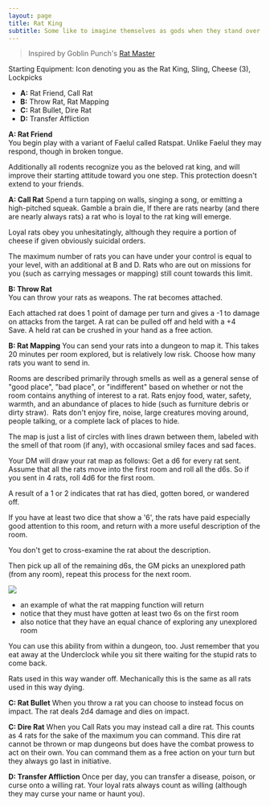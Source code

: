 ```yaml
---
layout: page
title: Rat King
subtitle: Some like to imagine themselves as gods when they stand over an anthill. Watching them march in lines and circles to avoid their every step. They are fools. Godhood is not found in ants avoiding your wake. It's found in the rats. In their devotion. In their worship. In their sacrifice.
---
```

>Inspired by Goblin Punch's [Rat Master](https://goblinpunch.blogspot.com/2015/12/rat-master.html)

Starting Equipment: Icon denoting you as the Rat King, Sling, Cheese (3), Lockpicks
- **A:** Rat Friend, Call Rat  
- **B:** Throw Rat, Rat Mapping
- **C:** Rat Bullet, Dire Rat
- **D:** Transfer Affliction

**A: Rat Friend**  
You begin play with a variant of Faelul called Ratspat. Unlike Faelul they may respond, though in broken tongue.

Additionally all rodents recognize you as the beloved rat king, and will improve their starting attitude toward you one step. This protection doesn't extend to your friends.

**A: Call Rat**
Spend a turn tapping on walls, singing a song, or emitting a high-pitched squeak. Gamble a brain die, If there are rats nearby (and there are nearly always rats) a rat who is loyal to the rat king will emerge.

Loyal rats obey you unhesitatingly, although they require a portion of cheese if given obviously suicidal orders.

The maximum number of rats you can have under your control is equal to your level, with an additional at B and D. Rats who are out on missions for you (such as carrying messages or mapping) still count towards this limit.

**B: Throw Rat**  
You can throw your rats as weapons. The rat becomes attached.

Each attached rat does 1 point of damage per turn and gives a -1 to damage on attacks from the target. A rat can be pulled off and held with a +4 Save. A held rat can be crushed in your hand as a free action.

**B: Rat Mapping**
You can send your rats into a dungeon to map it. This takes 20 minutes per room explored, but is relatively low risk. Choose how many rats you want to send in.

Rooms are described primarily through smells as well as a general sense of "good place", "bad place", or "indifferent" based on whether or not the room contains anything of interest to a rat.
	Rats enjoy food, water, safety, warmth, and an abundance of places to hide (such as furniture debris or dirty straw).  Rats don't enjoy fire, noise, large creatures moving around, people talking, or a complete lack of places to hide.

The map is just a list of circles with lines drawn between them, labeled with the smell of that room (if any), with occasional smiley faces and sad faces. 

Your DM will draw your rat map as follows: Get a d6 for every rat sent. Assume that all the rats move into the first room and roll all the d6s. So if you sent in 4 rats, roll 4d6 for the first room.

A result of a 1 or 2 indicates that rat has died, gotten bored, or wandered off.

If you have at least two dice that show a '6', the rats have paid especially good attention to this room, and return with a more useful description of the room.

You don't get to cross-examine the rat about the description.

Then pick up all of the remaining d6s, the GM picks an unexplored path (from any room), repeat this process for the next room.

[![](https://4.bp.blogspot.com/-AoYdlgstvK8/Vm6U8X1cBUI/AAAAAAAAItw/peaCB_Dj1-E/s320/rat%2Bmap.png)](https://4.bp.blogspot.com/-AoYdlgstvK8/Vm6U8X1cBUI/AAAAAAAAItw/peaCB_Dj1-E/s1600/rat%2Bmap.png)
- an example of what the rat mapping function will return  
- notice that they must have gotten at least two 6s on the first room
- also notice that they have an equal chance of exploring any unexplored room

You can use this ability from within a dungeon, too. Just remember that you eat away at the Underclock while you sit there waiting for the stupid rats to come back.

Rats used in this way wander off. Mechanically this is the same as all rats used in this way dying.

**C: Rat Bullet**
When you throw a rat you can choose to instead focus on impact. The rat deals 2d4 damage and dies on impact.

**C: Dire Rat**
When you Call Rats you may instead call a dire rat. This counts as 4 rats for the sake of the maximum you can command. This dire rat cannot be thrown or map dungeons but does have the combat prowess to act on their own. You can command them as a free action on your turn but they always go last in initiative.

**D: Transfer Affliction**
Once per day, you can transfer a disease, poison, or curse onto a willing rat. Your loyal rats always count as willing (although they may curse your name or haunt you).